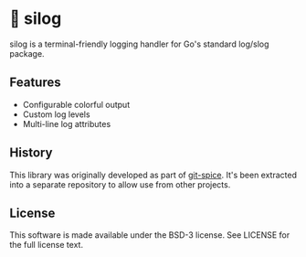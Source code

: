 # 🍳 silog

silog is a terminal-friendly logging handler
for Go's standard log/slog package.

## Features

- Configurable colorful output
- Custom log levels
- Multi-line log attributes

## History

This library was originally developed as part of
[git-spice](https://abhinav.github.io/git-spice/).
It's been extracted into a separate repository
to allow use from other projects.

## License

This software is made available under the BSD-3 license.
See LICENSE for the full license text.
